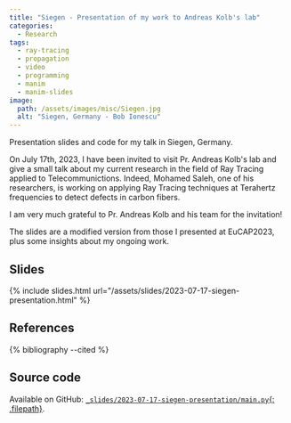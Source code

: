 ```yaml
---
title: "Siegen - Presentation of my work to Andreas Kolb's lab"
categories:
  - Research
tags:
  - ray-tracing
  - propagation
  - video
  - programming
  - manim
  - manim-slides
image:
  path: /assets/images/misc/Siegen.jpg
  alt: "Siegen, Germany - Bob Ionescu"
---
```


Presentation slides and code for my talk in Siegen, Germany.

<!--more-->

On July 17th, 2023, I have been invited to visit Pr. Andreas Kolb's lab and give a small talk
about my current research in the field of Ray Tracing applied to Telecommunictions. Indeed,
Mohamed Saleh, one of his researchers, is working on applying Ray Tracing techniques at
Terahertz frequencies to detect defects in carbon fibers.

I am very much grateful to Pr. Andreas Kolb and his team for the invitation!

The slides are a modified version from those I presented at EuCAP2023, plus
some insights about my ongoing work.

## Slides

{% include slides.html url="/assets/slides/2023-07-17-siegen-presentation.html" %}

## References
{% bibliography --cited %}

## Source code

Available on GitHub:
[`_slides/2023-07-17-siegen-presentation/main.py`{: .filepath}](https://github.com/jeertmans/jeertmans.github.io/blob/main/_slides/2023-07-17-siegen-presentation/main.py).
